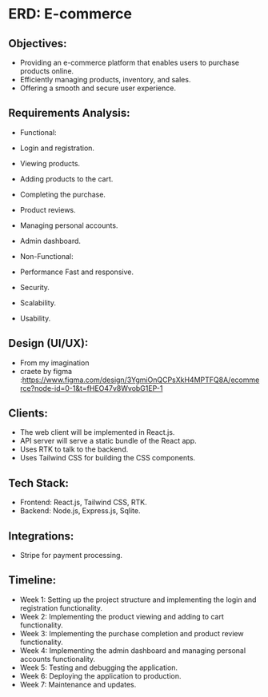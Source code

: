 # ERD: E-commerce

## Objectives:

- Providing an e-commerce platform that enables users to purchase products online.
- Efficiently managing products, inventory, and sales.
- Offering a smooth and secure user experience.

## Requirements Analysis:

- Functional:

- Login and registration.
- Viewing products.
- Adding products to the cart.
- Completing the purchase.
- Product reviews.
- Managing personal accounts.
- Admin dashboard.

- Non-Functional:

- Performance Fast and responsive.
- Security.
- Scalability.
- Usability.

## Design (UI/UX):

- From my imagination
- craete by figma :https://www.figma.com/design/3YgmiOnQCPsXkH4MPTFQ8A/ecommerce?node-id=0-1&t=fHEO47v8WvobG1EP-1

## Clients:

- The web client will be implemented in React.js.
- API server will serve a static bundle of the React app.
- Uses RTK to talk to the backend.
- Uses Tailwind CSS for building the CSS components.

## Tech Stack:

- Frontend: React.js, Tailwind CSS, RTK.
- Backend: Node.js, Express.js, Sqlite.

## Integrations:

- Stripe for payment processing.

## Timeline:

- Week 1: Setting up the project structure and implementing the login and registration functionality.
- Week 2: Implementing the product viewing and adding to cart functionality.
- Week 3: Implementing the purchase completion and product review functionality.
- Week 4: Implementing the admin dashboard and managing personal accounts functionality.
- Week 5: Testing and debugging the application.
- Week 6: Deploying the application to production.
- Week 7: Maintenance and updates.
